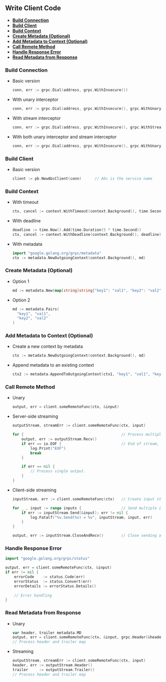 ## Write Client Code
- [**Build Connection**](#build-connection)
- [**Build Client**](#build-client)
- [**Build Context**](#build-context)
- [**Create Metadata (Optional)**](#create-metadata-optional)
- [**Add Metadata to Context (Optional)**](#add-metadata-to-context-optional)
- [**Call Remote Method**](#call-remote-method)
- [**Handle Response Error**](#handle-response-error)
- [**Read Metadata from Response**](#read-metadata-from-response)

### Build Connection
- Basic version
  ```go
  conn, err := grpc.Dial(address, grpc.WithInsecure())
  ```
- With unary interceptor
  ```go
  conn, err := grpc.Dial(address, grpc.WithInsecure(), grpc.WithUnaryInterceptor(unaryInterceptorFunc))
  ```
- With stream interceptor
  ```go
  conn, err := grpc.Dial(address, grpc.WithInsecure(), grpc.WithStreamInterceptor(streamInterceptorFunc))
  ```
- With both unary interceptor and stream interceptor
  ```go
  conn, err := grpc.Dial(address, grpc.WithInsecure(), grpc.WithUnaryInterceptor(unaryInterceptorFunc), grpc.WithStreamInterceptor(streamInterceptorFunc))
  ```

### Build Client
- Basic version
  ```go
  client := pb.NewAbcClient(conn)      // Abc is the service name
  ```

### Build Context
- With timeout
  ```go
  ctx, cancel := context.WithTimeout(context.Background(), time.Second * 5)
  ```
- With deadline
  ```go
  deadline := time.Now().Add(time.Duration(5 * time.Second))
  ctx, cancel := context.WithDeadline(context.Background(), deadline)
  ```
- With metadata
  ```go
  import "google.golang.org/grpc/metadata"
  ctx := metadata.NewOutgoingContext(context.Background(), md)
  ```

### Create Metadata (Optional)
- Option 1
  ```go
  md := metadata.New(map[string]string{"key1": "val1", "key2": "val2"})
  ```
- Option 2
  ```go
  md := metadata.Pairs(
    "key1", "val1",
    "key2", "val2"
  )
  ```

### Add Metadata to Context (Optional)
- Create a new context by metadata
  ```go
  ctx := metadata.NewOutgoingContext(context.Background(), md)
  ```
- Append metadata to an existing context
  ```go
  ctx2 := metadata.AppendToOutgoingContext(ctx1, "key1", "val1", "key2", "val2")
  ```
  
### Call Remote Method
- Unary
  ```go
  output, err = client.someRemoteFunc(ctx, &input)
  ```
- Server-side streaming
  ```go
  outputStream, streamErr := client.someRemoteFunc(ctx, input)
  
  for {                                            // Process multiple outputs
      output, err := outputStream.Recv()
      if err == io.EOF {                           // End of stream, break infinite loop
          log.Print("EOF")
          break
      }

      if err == nil {
          // Process single output.
      }
  }
  ```
- Client-side streaming
  ```go
  inputStream, err := client.someRemoteFunc(ctx)   // Create input stream
  
  for _ , input := range inputs {                  // Send multiple inputs
      if err := inputStream.Send(&input); err != nil {
          log.Fatalf("%v.Send(%v) = %v", inputStream, input, err)
      }
  }
  
  output, err := inputStream.CloseAndRecv()        // Close sending and get output
  ```

### Handle Response Error
```go
import "google.golang.org/grpc/status"

output, err = client.someRemoteFunc(ctx, &input)
if err != nil {
    errorCode    := status.Code(err)
    errorStatus  := status.Convert(err)
    errorDetails := errorStatus.Details()
    
    // Error handling
}
```

### Read Metadata from Response
- Unary
  ```go
  var header, trailer metadata.MD
  output, err = client.someRemoteFunc(ctx, &input, grpc.Header(&header), grpc.Trailer(&trailer))
  // Process header and trailer map
  ```
- Streaming
  ```go
  outputStream, streamErr := client.someRemoteFunc(ctx, input)
  header, err := outputStream.Header()
  trailer     := outputStream.Trailer()
  // Process header and trailer map
  ```
